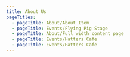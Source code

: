 ```yaml
---
title: About Us
pageTitles:
  - pageTitle: About/About Item
  - pageTitle: Events/Flying Pig Stage
  - pageTitle: About/Full width content page
  - pageTitle: Events/Hatters Cafe
  - pageTitle: Events/Hatters Cafe
---
```


